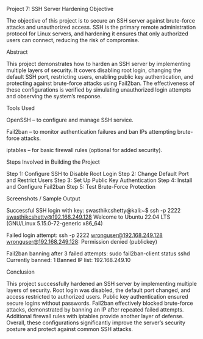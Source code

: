 Project 7: SSH Server Hardening
Objective

The objective of this project is to secure an SSH server against brute-force attacks and unauthorized access. SSH is the primary remote administration protocol for Linux servers, and hardening it ensures that only authorized users can connect, reducing the risk of compromise.

Abstract

This project demonstrates how to harden an SSH server by implementing multiple layers of security. It covers disabling root login, changing the default SSH port, restricting users, enabling public key authentication, and protecting against brute-force attacks using Fail2ban. The effectiveness of these configurations is verified by simulating unauthorized login attempts and observing the system’s response.

Tools Used

OpenSSH – to configure and manage SSH service.

Fail2ban – to monitor authentication failures and ban IPs attempting brute-force attacks.

iptables – for basic firewall rules (optional for added security).



Steps Involved in Building the Project

Step 1: Configure SSH to Disable Root Login
Step 2: Change Default Port and Restrict Users
Step 3: Set Up Public Key Authentication
Step 4: Install and Configure Fail2ban
Step 5: Test Brute-Force Protection

Screenshots / Sample Output

Successful SSH login with key:
swasthikcshetty@kali:~$ ssh -p 2222 swasthikcshetty@192.168.249.128
Welcome to Ubuntu 22.04 LTS (GNU/Linux 5.15.0-72-generic x86_64)

Failed login attempt:
ssh -p 2222 wronguser@192.168.249.128
wronguser@192.168.249.128: Permission denied (publickey)

Fail2ban banning after 3 failed attempts:
sudo fail2ban-client status sshd
Currently banned: 1
Banned IP list: 192.168.249.10


Conclusion

This project successfully hardened an SSH server by implementing multiple layers of security. Root login was disabled, the default port changed, and access restricted to authorized users. Public key authentication ensured secure logins without passwords. Fail2ban effectively blocked brute-force attacks, demonstrated by banning an IP after repeated failed attempts. Additional firewall rules with iptables provide another layer of defense. Overall, these configurations significantly improve the server’s security posture and protect against common SSH attacks.
